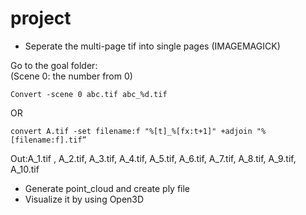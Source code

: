 # project
* Seperate the multi-page tif into single pages (IMAGEMAGICK)

Go to the goal folder:  
(Scene 0: the number from 0) 
```
Convert -scene 0 abc.tif abc_%d.tif
```
OR
```
convert A.tif -set filename:f "%[t]_%[fx:t+1]" +adjoin "%[filename:f].tif”
```
Out:A_1.tif , A_2.tif, A_3.tif, A_4.tif, A_5.tif, A_6.tif, A_7.tif, A_8.tif, A_9.tif, A_10.tif
* Generate point_cloud and create ply file
* Visualize it by using Open3D
